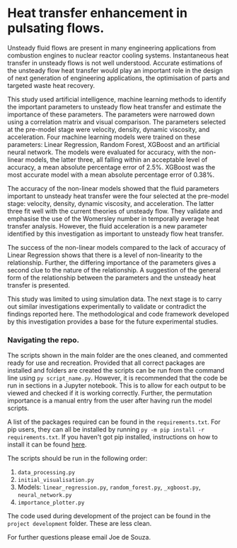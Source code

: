 # Heat transfer enhancement in pulsating flows. 

Unsteady fluid flows are present in many engineering applications from combustion engines to nuclear reactor cooling systems. Instantaneous heat transfer in unsteady flows is not well understood. Accurate estimations of the unsteady flow heat transfer would play an important role in the design of next generation of engineering applications, the optimisation of parts and targeted waste heat recovery. 

This study used artificial intelligence, machine learning methods to identify the important parameters to unsteady flow heat transfer and estimate the importance of these parameters. The parameters were narrowed down using a correlation matrix and visual comparison. The parameters selected at the pre-model stage were velocity, density, dynamic viscosity, and acceleration. Four machine learning models were trained on these parameters: Linear Regression, Random Forest, XGBoost and an artificial neural network. 
The models were evaluated for accuracy, with the non-linear models, the latter three, all falling within an acceptable level of accuracy, a mean absolute percentage error of 2.5%. XGBoost was the most accurate model with a mean absolute percentage error of 0.38%.

The accuracy of the non-linear models showed that the fluid parameters important to unsteady heat transfer were the four selected at the pre-model stage: velocity, density, dynamic viscosity, and acceleration. The latter three fit well with the current theories of unsteady flow. They validate and emphasise the use of the Womersley number in temporally average heat transfer analysis. However, the fluid acceleration is a new parameter identified by this investigation as important to unsteady flow heat transfer. 

The success of the non-linear models compared to the lack of accuracy of Linear Regression shows that there is a level of non-linearity to the relationship. Further, the differing importance of the parameters gives a second clue to the nature of the relationship. A suggestion of the general form of the relationship between the parameters and the unsteady heat transfer is presented. 

This study was limited to using simulation data. The next stage is to carry out similar investigations experimentally to validate or contradict the findings reported here. The methodological and code framework developed by this investigation provides a base for the future experimental studies.

### Navigating the repo.
The scripts shown in the main folder are the ones cleaned, and commented ready for use and recreation. Provided that all correct packages are installed and folders are created the scripts can be run from the command line using ```py script_name.py```. However, it is recommended that the code be run in sections in a Jupyter notebook. This is to allow for each output to be viewed and checked if it is working correctly. Further, the permutation importance is a manual entry from the user after having run the model scripts. 

A list of the packages required can be found in the ```requirements.txt```. For pip users, they can all be installed by running `py -m pip install -r requirements.txt`.
If you haven't got pip installed, instructions on how to install it can be found [here](https://pip.pypa.io/en/stable/installing/).

The scripts should be run in the following order:
1. `data_processing.py`
2. `initial_visualisation.py`
3. Models: `linear_regression.py`, `random_forest.py`, `_xgboost.py`, `neural_network.py`
4. `importance_plotter.py`

The code used during development of the project can be found in the `project development` folder. These are less clean. 

For further questions please email Joe de Souza. 
